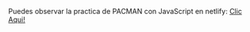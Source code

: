 Puedes observar la practica de PACMAN con JavaScript en netlify: [Clic Aqui!](https://pacmansoriadev.netlify.app/)